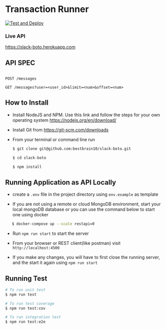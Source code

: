 # Transaction Runner

[![Test and Deploy](https://github.com/bestbrain10/slack-boto/actions/workflows/workflow.yml/badge.svg)](https://github.com/bestbrain10/slack-boto/actions/workflows/workflow.yml)

### Live API
https://slack-boto.herokuapp.com


## API SPEC

```http

POST /messages

GET /messages?user=<user_id>&limit=<num>&offset=<num>
```


## How to Install 

- Install NodeJS and NPM. Use this link and follow the steps for your own operating system https://nodejs.org/en/download/

- Install Git from https://git-scm.com/downloads

- From your terminal or command line run
    ```sh
    $ git clone git@github.com:bestbrain10/slack-boto.git

    $ cd slack-boto

    $ npm install
    ```

## Running Application as API Locally

 - create a `.env` file in the project directory using `env.example` as template

 - If you are not using a remote or cloud MongoDB environment, start your local mongoDB database or you can use the command below to start one using docker
 
 ```sh
    $ docker-compose up --scale restapi=0
 ```

 - Run `npm run start` to start the server

 - From your browser or REST client(like postman) visit `http://localhost:4500` 

 - If you make any changes, you will have to first close the running server, and the start it again using `npm run start`

## Running Test

```sh
# To run unit test
$ npm run test

# To run test coverage
$ npm run test:cov

# To run integration test
$ npm run test:e2e
```
